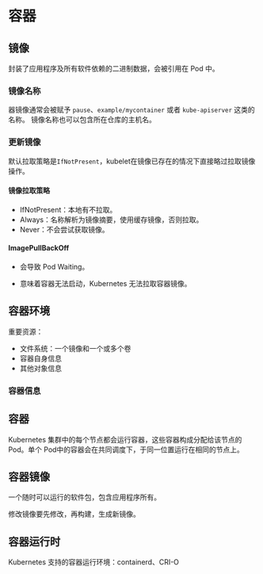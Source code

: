 # 容器

## 镜像

封装了应用程序及所有软件依赖的二进制数据，会被引用在 Pod 中。

### 镜像名称

器镜像通常会被赋予 `pause`、`example/mycontainer` 或者 `kube-apiserver` 这类的名称。 镜像名称也可以包含所在仓库的主机名。

### 更新镜像

默认拉取策略是`IfNotPresent`，kubelet在镜像已存在的情况下直接略过拉取镜像操作。

#### 镜像拉取策略

- IfNotPresent：本地有不拉取。
- Always：名称解析为镜像摘要，使用缓存镜像，否则拉取。
- Never：不会尝试获取镜像。

#### ImagePullBackOff

- 会导致 Pod Waiting。

- 意味着容器无法启动，Kubernetes 无法拉取容器镜像。

  

## 容器环境

重要资源：

- 文件系统：一个镜像和一个或多个卷
- 容器自身信息
- 其他对象信息

### 容器信息



## 容器

Kubernetes 集群中的每个节点都会运行容器，这些容器构成分配给该节点的 Pod。单个 Pod中的容器会在共同调度下，于同一位置运行在相同的节点上。

## 容器镜像

一个随时可以运行的软件包，包含应用程序所有。

修改镜像要先修改，再构建，生成新镜像。

## 容器运行时

Kubernetes 支持的容器运行环境：containerd、CRI-O